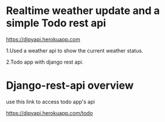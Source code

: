 # Realtime weather update and a simple Todo rest api 


https://djpyapi.herokuapp.com


1.Used a weather api to show the current weather status.

2.Todo app with django rest api.





# Django-rest-api overview

use this link to access todo app's api

https://djpyapi.herokuapp.com/todo



